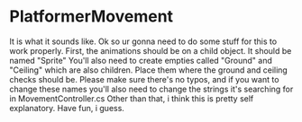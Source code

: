 # PlatformerMovement
It is what it sounds like.
Ok so ur gonna need to do some stuff for this to work properly. First, the animations should be on a child object. It should be named "Sprite"
You'll also need to create empties called "Ground" and "Ceiling" which are also children. Place them where the ground and ceiling checks should be.
Please make sure there's no typos, and if you want to change these names you'll also need to change the strings it's searching for in MovementController.cs
Other than that, i think this is pretty self explanatory. Have fun, i guess.
